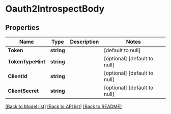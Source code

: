 # Oauth2IntrospectBody

## Properties
Name | Type | Description | Notes
------------ | ------------- | ------------- | -------------
**Token** | **string** |  | [default to null]
**TokenTypeHint** | **string** |  | [optional] [default to null]
**ClientId** | **string** |  | [optional] [default to null]
**ClientSecret** | **string** |  | [optional] [default to null]

[[Back to Model list]](../README.md#documentation-for-models) [[Back to API list]](../README.md#documentation-for-api-endpoints) [[Back to README]](../README.md)

